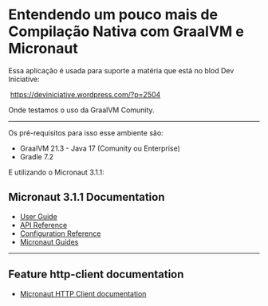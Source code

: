 # Entendendo um pouco mais de Compilação Nativa com GraalVM e Micronaut

Essa  aplicação é usada para suporte a matéria que está no blod Dev Iniciative:

​	 https://deviniciative.wordpress.com/?p=2504

Onde testamos o uso da GraalVM Comunity.

------

Os pré-requisitos para isso esse ambiente são:

- GraalVM 21.3 - Java 17 (Comunity ou Enterprise)
- Gradle 7.2

 E utilizando o Micronaut 3.1.1:

## Micronaut 3.1.1 Documentation

- [User Guide](https://docs.micronaut.io/3.1.1/guide/index.html)
- [API Reference](https://docs.micronaut.io/3.1.1/api/index.html)
- [Configuration Reference](https://docs.micronaut.io/3.1.1/guide/configurationreference.html)
- [Micronaut Guides](https://guides.micronaut.io/index.html)

---

## Feature http-client documentation

- [Micronaut HTTP Client documentation](https://docs.micronaut.io/latest/guide/index.html#httpClient)

# 